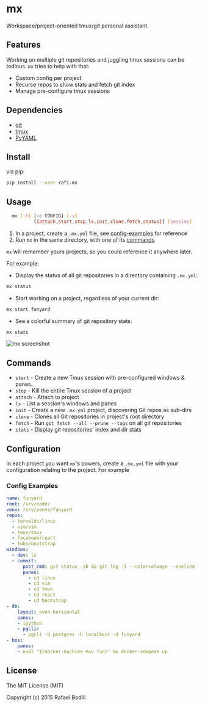 mx
===
Workspace/project-oriented tmux/git personal assistant.

Features
---
Working on multiple git repositories and juggling tmux sessions can be tedious.
`mx` tries to help with that:

- Custom config per project
- Recurse repos to show stats and fetch git index
- Manage pre-configure tmux sessions

Dependencies
---
- [git]
- [tmux]
- [PyYAML]

Install
---
via pip:
```sh
pip install --user rafi.mx
```

Usage
---
```sh
  mx [-h] [-c CONFIG] [-v]
          [{attach,start,stop,ls,init,clone,fetch,status}] [session]
```

1. In a project, create a `.mx.yml` file, see [config-examples] for reference
1. Run `mx` in the same directory, with one of its [commands]

`mx` will remember yours projects, so you could reference it anywhere later.

For example:

- Display the status of all git repositories in a directory
  containing `.mx.yml`:
```sh
mx status
```

- Start working on a project, regardless of your current dir:
```sh
mx start funyard
```

- See a colorful summary of git repository stats:
```sh
mx stats
```

![mx screenshot](http://rafi.io/static/img/project/mx/screen-thumbnails.png)

Commands
---
- `start` - Create a new Tmux session with pre-configured windows &amp; panes.
- `stop` - Kill the entire Tmux session of a project
- `attach` - Attach to project
- `ls` - List a session's windows and panes
- `init` - Create a new `.mx.yml` project, discovering Git repos as sub-dirs
- `clone` - Clones all Git repositories in project's root directory
- `fetch` - Run `git fetch --all --prune --tags` on all git repositories
- `stats` - Display git repositories' index and dir stats

Configuration
---
In each project you want `mx`'s powers, create a `.mx.yml` file with your
configuration relating to the project. For example

### Config Examples
```yml
name: funyard
root: /srv/code/
venv: /srv/venvs/funyard
repos:
  - torvalds/linux
  - vim/vim
  - tmux/tmux
  - facebook/react
  - twbs/bootstrap
windows:
  - dev: ls
  - commit:
      post_cmd: git status -sb && git log -1 --color=always --oneline --decorate
      panes:
        - cd linux
        - cd vim
        - cd tmux
        - cd react
        - cd bootstrap
- db:
    layout: even-horizontal
    panes:
    - ipython
    - pgcli:
      - pgcli -U postgres -h localhost -d funyard
- box:
    panes:
    - eval "$(docker-machine env fun)" && docker-compose up
```

License
---
The MIT License (MIT)

Copyright (c) 2015 Rafael Bodill

[config-examples]: #config-examples
[commands]: #commands
[git]: https://git-scm.com/
[tmux]: https://tmux.github.io/
[PyYAML]: http://pyyaml.org/wiki/PyYAML
